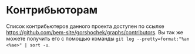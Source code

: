 # Контрибьюторам

Список контрибьютеров данного проекта доступен по ссылке https://github.com/bem-site/gorshochek/graphs/contributors.
Вы так же можете получить его с помощью команды `git log --pretty=format:"%an <%ae>" | sort -u`.

